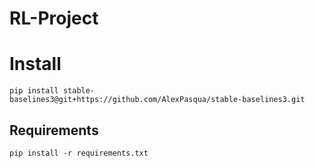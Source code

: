 ﻿# RL-Project

# Install 

`pip install stable-baselines3@git+https://github.com/AlexPasqua/stable-baselines3.git`

## Requirements
`pip install -r requirements.txt`

